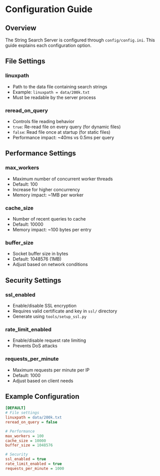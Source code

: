 # Configuration Guide

## Overview
The String Search Server is configured through `config/config.ini`. This guide explains each configuration option.

## File Settings

### linuxpath
- Path to the data file containing search strings
- Example: `linuxpath = data/200k.txt`
- Must be readable by the server process

### reread_on_query
- Controls file reading behavior
- `true`: Re-read file on every query (for dynamic files)
- `false`: Read file once at startup (for static files)
- Performance impact: ~40ms vs 0.5ms per query

## Performance Settings

### max_workers
- Maximum number of concurrent worker threads
- Default: 100
- Increase for higher concurrency
- Memory impact: ~1MB per worker

### cache_size
- Number of recent queries to cache
- Default: 10000
- Memory impact: ~100 bytes per entry

### buffer_size
- Socket buffer size in bytes
- Default: 1048576 (1MB)
- Adjust based on network conditions

## Security Settings

### ssl_enabled
- Enable/disable SSL encryption
- Requires valid certificate and key in `ssl/` directory
- Generate using `tools/setup_ssl.py`

### rate_limit_enabled
- Enable/disable request rate limiting
- Prevents DoS attacks

### requests_per_minute
- Maximum requests per minute per IP
- Default: 1000
- Adjust based on client needs

## Example Configuration
```ini
[DEFAULT]
# File settings
linuxpath = data/200k.txt
reread_on_query = false

# Performance
max_workers = 100
cache_size = 10000
buffer_size = 1048576

# Security
ssl_enabled = true
rate_limit_enabled = true
requests_per_minute = 1000
``` 